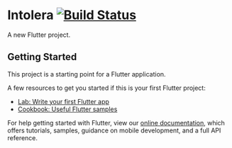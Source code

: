 # Intolera [![Build Status](https://travis-ci.com/jerielverissimo/intolera.svg?token=o6qiVVGEAKxpHfwgX5xb&branch=master)](https://travis-ci.com/jerielverissimo/intolera) 

A new Flutter project.

## Getting Started

This project is a starting point for a Flutter application.

A few resources to get you started if this is your first Flutter project:

- [Lab: Write your first Flutter app](https://flutter.dev/docs/get-started/codelab)
- [Cookbook: Useful Flutter samples](https://flutter.dev/docs/cookbook)

For help getting started with Flutter, view our
[online documentation](https://flutter.dev/docs), which offers tutorials,
samples, guidance on mobile development, and a full API reference.
